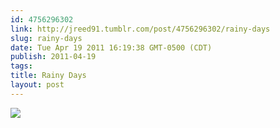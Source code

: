```yaml
---
id: 4756296302
link: http://jreed91.tumblr.com/post/4756296302/rainy-days
slug: rainy-days
date: Tue Apr 19 2011 16:19:38 GMT-0500 (CDT)
publish: 2011-04-19
tags: 
title: Rainy Days
layout: post 
---
```



![](http://24.media.tumblr.com/tumblr_ljx4krzDry1qi8pkco1_1280.jpg)

